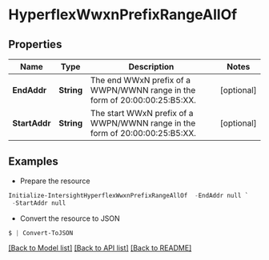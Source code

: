 # HyperflexWwxnPrefixRangeAllOf
## Properties

Name | Type | Description | Notes
------------ | ------------- | ------------- | -------------
**EndAddr** | **String** | The end WWxN prefix of a WWPN/WWNN range in the form of 20:00:00:25:B5:XX. | [optional] 
**StartAddr** | **String** | The start WWxN prefix of a WWPN/WWNN range in the form of 20:00:00:25:B5:XX. | [optional] 

## Examples

- Prepare the resource
```powershell
Initialize-IntersightHyperflexWwxnPrefixRangeAllOf  -EndAddr null `
 -StartAddr null
```

- Convert the resource to JSON
```powershell
$ | Convert-ToJSON
```

[[Back to Model list]](../README.md#documentation-for-models) [[Back to API list]](../README.md#documentation-for-api-endpoints) [[Back to README]](../README.md)

